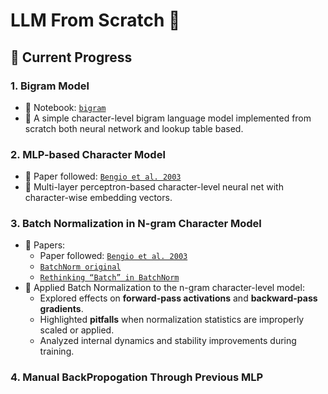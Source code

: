 # LLM From Scratch 🚀

## 🧱 Current Progress

### 1. Bigram Model
- 📓 Notebook: [`bigram`](bigram_model.ipynb)
- 🧠 A simple character-level bigram language model implemented from scratch both neural network and lookup table based.

### 2. MLP-based Character Model
- 📓 Paper followed: [`Bengio et al. 2003`](extras/mlp_paper.pdf)
- 🔧 Multi-layer perceptron-based character-level neural net with character-wise embedding vectors.

### 3. Batch Normalization in N-gram Character Model
- 📓 Papers:
  - Paper followed: [`Bengio et al. 2003`](extras/mlp_paper.pdf)
  - [`BatchNorm original`](extras/batch_paper.pdf)
  - [`Rethinking “Batch” in BatchNorm`](extras/batch_problem.pdf)
- 🔬 Applied Batch Normalization to the n-gram character-level model:
  - Explored effects on **forward-pass activations** and **backward-pass gradients**.
  - Highlighted **pitfalls** when normalization statistics are improperly scaled or applied.
  - Analyzed internal dynamics and stability improvements during training.

### 4. Manual BackPropogation Through Previous MLP

